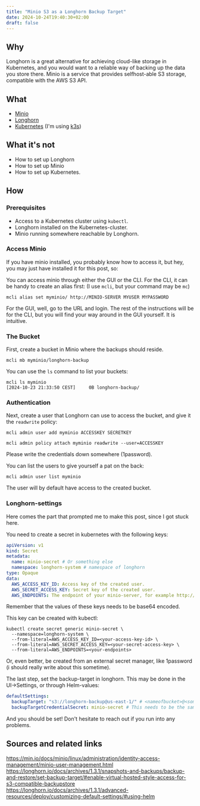 ```yaml
---
title: "Minio S3 as a Longhorn Backup Target"
date: 2024-10-24T19:40:30+02:00
draft: false
---
```


## Why

Longhorn is a great alternative for achieving cloud-like storage in Kubernetes, and you would want to a reliable way of backing up the data you store there.
Minio is a service that provides selfhost-able S3 storage, compatible with the AWS S3 API.

## What

- [Minio](https://github.com/minio/minio)
- [Longhorn](https://github.com/longhorn/longhorn)
- [Kubernetes](https://kubernetes.io/) (I'm using [k3s](https://k3s.io/))

## What it's not

- How to set up Longhorn
- How to set up Minio
- How to set up Kubernetes.

## How

### Prerequisites

- Access to a Kubernetes cluster using `kubectl`.
- Longhorn installed on the Kubernetes-cluster.
- Minio running somewhere reachable by Longhorn.

### Access Minio

If you have minio installed, you probably know how to access it, but hey, you may just have installed it for this post, so:

You can access minio through either the GUI or the CLI. For the CLI, it can be handy to create an alias first: (I use `mcli`, but your command may be `mc`)

```shell
mcli alias set myminio/ http://MINIO-SERVER MYUSER MYPASSWORD
```

For the GUI, well, go to the URL and login.
The rest of the instructions will be for the CLI, but you will find your way around in the GUI yourself. It is intuitive.

### The Bucket

First, create a bucket in Minio where the backups should reside.

```shell
mcli mb myminio/longhorn-backup
```

You can use the `ls` command to list your buckets:

```shell
mcli ls myminio
[2024-10-23 21:33:50 CEST]     0B longhorn-backup/
```

### Authentication

Next, create a user that Longhorn can use to access the bucket, and give it the `readwrite` policy:

```shell
mcli admin user add myminio ACCESSKEY SECRETKEY

mcli admin policy attach myminio readwrite --user=ACCESSKEY
```

Please write the credentials down somewhere (1password).

You can list the users to give yourself a pat on the back:

```shell
mcli admin user list myminio

```

The user will by default have access to the created bucket.

### Longhorn-settings

Here comes the part that prompted me to make this post, since I got stuck here.

You need to create a secret in kubernetes with the following keys:

```yaml
apiVersion: v1
kind: Secret
metadata:
  name: minio-secret # Or something else
  namespace: longhorn-system # namespace of longhorn
type: Opaque
data:
  AWS_ACCESS_KEY_ID: Access key of the created user.
  AWS_SECRET_ACCESS_KEY: Secret key of the created user.
  AWS_ENDPOINTS: The endpoint of your minio-server, for example http://minio.example.org.
```

Remember that the values of these keys needs to be base64 encoded.

This key can be created with kubectl:

```shell
kubectl create secret generic minio-secret \
  --namespace=longhorn-system \
  --from-literal=AWS_ACCESS_KEY_ID=<your-access-key-id> \
  --from-literal=AWS_SECRET_ACCESS_KEY=<your-secret-access-key> \
  --from-literal=AWS_ENDPOINTS=<your-endpoints>
```

Or, even better, be created from an external secret manager, like 1password (i should really write about this sometime).

The last step, set the backup-target in longhorn. This may be done in the UI->Settings, or through Helm-values:

```yaml
defaultSettings:
  backupTarget: "s3://longhorn-backup@us-east-1/" # <nameofbucket>@<somedummyregion>
  backupTargetCredentialSecret: minio-secret # This needs to be the same as the name of the secret
```

And you should be set! Don't hesitate to reach out if you run into any problems.

## Sources and related links

<https://min.io/docs/minio/linux/administration/identity-access-management/minio-user-management.html>
<https://longhorn.io/docs/archives/1.3.1/snapshots-and-backups/backup-and-restore/set-backup-target/#enable-virtual-hosted-style-access-for-s3-compatible-backupstore>
<https://longhorn.io/docs/archives/1.3.1/advanced-resources/deploy/customizing-default-settings/#using-helm>

